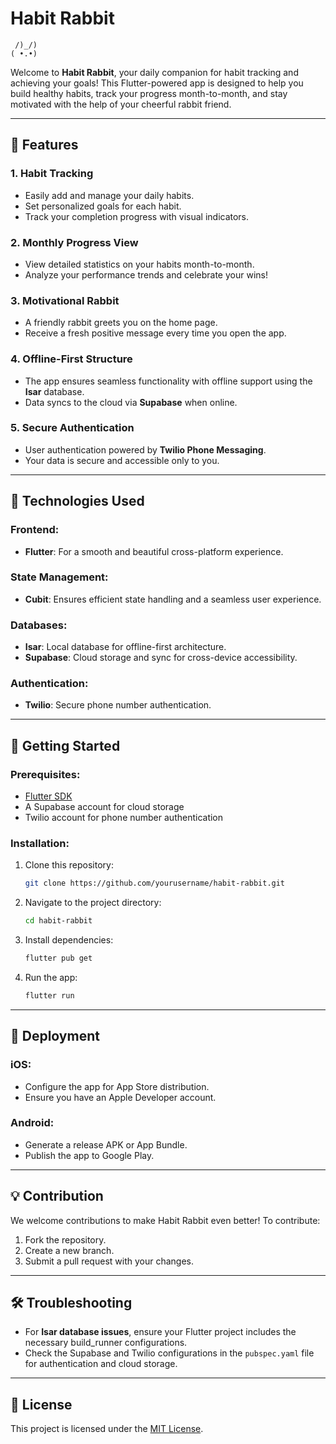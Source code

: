 # Habit Rabbit

```
 /)_/)
( •.•)
```

Welcome to **Habit Rabbit**, your daily companion for habit tracking and achieving your goals! This Flutter-powered app is designed to help you build healthy habits, track your progress month-to-month, and stay motivated with the help of your cheerful rabbit friend.

---

## 📱 Features

### 1. **Habit Tracking**
- Easily add and manage your daily habits.
- Set personalized goals for each habit.
- Track your completion progress with visual indicators.

### 2. **Monthly Progress View**
- View detailed statistics on your habits month-to-month.
- Analyze your performance trends and celebrate your wins!

### 3. **Motivational Rabbit**
- A friendly rabbit greets you on the home page.
- Receive a fresh positive message every time you open the app.

### 4. **Offline-First Structure**
- The app ensures seamless functionality with offline support using the **Isar** database.
- Data syncs to the cloud via **Supabase** when online.

### 5. **Secure Authentication**
- User authentication powered by **Twilio Phone Messaging**.
- Your data is secure and accessible only to you.

---

## 🔧 Technologies Used

### Frontend:
- **Flutter**: For a smooth and beautiful cross-platform experience.

### State Management:
- **Cubit**: Ensures efficient state handling and a seamless user experience.

### Databases:
- **Isar**: Local database for offline-first architecture.
- **Supabase**: Cloud storage and sync for cross-device accessibility.

### Authentication:
- **Twilio**: Secure phone number authentication.

---

## 🚀 Getting Started

### Prerequisites:
- [Flutter SDK](https://flutter.dev/docs/get-started/install)
- A Supabase account for cloud storage
- Twilio account for phone number authentication

### Installation:
1. Clone this repository:
   ```bash
   git clone https://github.com/yourusername/habit-rabbit.git
   ```

2. Navigate to the project directory:
   ```bash
   cd habit-rabbit
   ```

3. Install dependencies:
   ```bash
   flutter pub get
   ```

4. Run the app:
   ```bash
   flutter run
   ```

---

## 📲 Deployment

### iOS:
- Configure the app for App Store distribution.
- Ensure you have an Apple Developer account.

### Android:
- Generate a release APK or App Bundle.
- Publish the app to Google Play.

---

## 💡 Contribution

We welcome contributions to make Habit Rabbit even better! To contribute:
1. Fork the repository.
2. Create a new branch.
3. Submit a pull request with your changes.

---

## 🛠️ Troubleshooting

- For **Isar database issues**, ensure your Flutter project includes the necessary build_runner configurations.
- Check the Supabase and Twilio configurations in the `pubspec.yaml` file for authentication and cloud storage.

---

## 📄 License

This project is licensed under the [MIT License](LICENSE).

